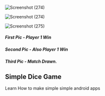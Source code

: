 


![Screenshot (274)](https://user-images.githubusercontent.com/106678641/187588999-aeea0940-8e23-47f4-bace-a18fba29dbf3.png)


![Screenshot (274)](https://user-images.githubusercontent.com/106678641/187588772-8d5701db-ec0f-4c9f-939e-88ed711b0ba7.png)


![Screenshot (275)](https://user-images.githubusercontent.com/106678641/187589366-9be6fcb0-d7e4-4414-bade-f38d8e4e5641.png)

<h5> First Pic - Player 1 Win </h5>
<h5> Second Pic - Also Player 1 Win </h5>
<h5> Third Pic - Match Drawn. </h5>
<h2> Simple Dice Game </h2>

Learn How to make simple simple android apps 


